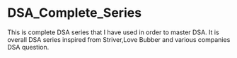 # DSA_Complete_Series
This is complete DSA series that I have used in order to master DSA.
It is overall DSA series inspired from Striver,Love Bubber and various companies DSA question.
